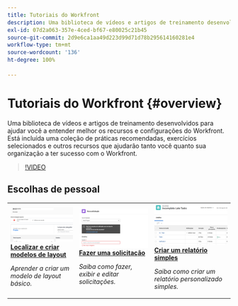 ```yaml
---
title: Tutoriais do Workfront
description: Uma biblioteca de vídeos e artigos de treinamento desenvolvidos para ajudar você a entender melhor os recursos e configurações do Workfront.  Está incluída uma coleção de práticas recomendadas, exercícios selecionados e outros recursos que ajudarão tanto você quanto sua organização a ter sucesso com o Workfront.
exl-id: 07d2a063-357e-4ced-bf67-e80025c21b45
source-git-commit: 2d9e6ca1aa49d223d99d71d78b295614160281e4
workflow-type: tm+mt
source-wordcount: '136'
ht-degree: 100%

---
```


# Tutoriais do Workfront {#overview}

Uma biblioteca de vídeos e artigos de treinamento desenvolvidos para ajudar você a entender melhor os recursos e configurações do Workfront.  Está incluída uma coleção de práticas recomendadas, exercícios selecionados e outros recursos que ajudarão tanto você quanto sua organização a ter sucesso com o Workfront.

>[!VIDEO](https://video.tv.adobe.com/v/3422436/?quality=12&learn=on&enablevpops&captions=por_br)

<!-- 

This is the landing page of the user guide. It should be the first list item in the TOC.md file. 
See other user landing pages to get ideas. 

-->


<div id="recs-overview-body-1"></div>
<div id="recs-overview-body-2"></div>
<div id="recs-overview-body-3"></div>
<div id="recs-overview-body-4"></div>
<div id="recs-overview-body-5"></div>
<div id="recs-overview-body-6"></div>

<div id="staff-picks-section">

## Escolhas de pessoal

<table style="margin-top: 0 !important">
  <tr>
   <td>
      <a href="/help/administration-and-setup/layout-templates/find-layout-templates.md">
      <img alt="Localizar e criar modelos de layout" src="/help/assets/ltemp_01.png"/>
      </a>
      <div>
         <a href="/help/administration-and-setup/layout-templates/find-layout-templates.md"><strong>Localizar e criar modelos de layout</strong></a>
      </div>
      <p>
         <em>Aprender a criar um modelo de layout básico.</em>
      </p>
    </td>
   <td>
      <a href="/help/manage-work/issues-requests/make-a-request.md">
      <img alt="Fazer uma solicitação" src="/help/assets/nrequest_01.png"/>
      </a>
      <div>
         <a href="/help/manage-work/issues-requests/make-a-request.md"><strong>Fazer uma solicitação</strong></a>
      </div>
      <p>
         <em>Saiba como fazer, exibir e editar solicitações.</em>
      </p>

<td>
      <a href="/help/reporting/basic-reporting/create-a-simple-report.md">
      <img alt="Crie um relatório simples" src="/help/assets/sreport_01.png"/>
      </a>
      <div>
         <a href="/help/reporting/basic-reporting/create-a-simple-report.md"><strong>Criar um relatório simples</strong></a>
      </div>
      <p>
         <em>Saiba como criar um relatório personalizado simples.</em>
      </p>
    </td>
  </tr>
</table>

</div>
